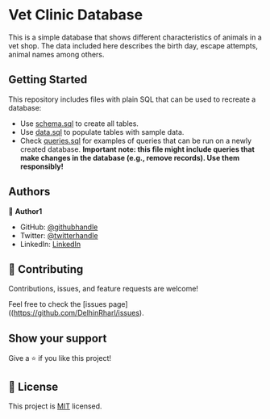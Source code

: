 # Vet Clinic Database

This is a simple database that shows different characteristics of animals in a vet shop. The data included here describes the birth day, escape attempts, animal names among others.
## Getting Started

This repository includes files with plain SQL that can be used to recreate a database:

- Use [schema.sql](./schema.sql) to create all tables.
- Use [data.sql](./data.sql) to populate tables with sample data.
- Check [queries.sql](./queries.sql) for examples of queries that can be run on a newly created database. **Important note: this file might include queries that make changes in the database (e.g., remove records). Use them responsibly!**


## Authors

👤 **Author1**

- GitHub: [@githubhandle](https://github.com/DelhinRharl)
- Twitter: [@twitterhandle](https://twitter.com/affaxed_kip)
- LinkedIn: [LinkedIn](https://linkedin.com/in/affaxed-kiprotich)

## 🤝 Contributing

Contributions, issues, and feature requests are welcome!

Feel free to check the [issues page]((https://github.com/DelhinRharl/issues).

## Show your support

Give a ⭐️ if you like this project!
## 📝 License

This project is [MIT](./MIT.md) licensed.